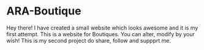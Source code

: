 # ARA-Boutique
Hey there! I have created a small website which looks awesome and it is my first attempt.
This is a website for Boutiques.
You can alter, modify by your wish!
This is my second project do share, follow and suppprt me.
